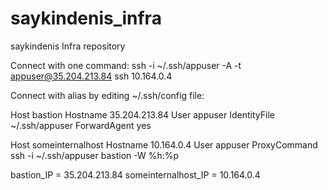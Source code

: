 # saykindenis_infra
saykindenis Infra repository

Connect with one command:
ssh -i ~/.ssh/appuser -A -t appuser@35.204.213.84 ssh 10.164.0.4




Connect with alias by editing ~/.ssh/config file:

Host bastion
	Hostname 35.204.213.84
	User appuser
	IdentityFile ~/.ssh/appuser
	ForwardAgent yes

Host someinternalhost
	Hostname 10.164.0.4
	User appuser
	ProxyCommand ssh -i ~/.ssh/appuser bastion -W %h:%p


bastion_IP = 35.204.213.84
someinternalhost_IP = 10.164.0.4
